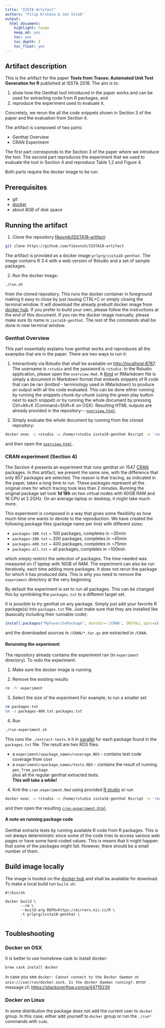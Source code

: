 ```yaml
---
title: "ISSTA Artifact"
authors: "Filip Krikava & Jan Vitek"
output:
  html_document:
    highlight: tango
    keep_md: yes
    toc: yes
    toc_depth: 2
    toc_float: yes
---
```






## Artifact description

This is the artifact for the paper __Tests from Traces: Automated Unit Test Generation for R__ published at ISSTA 2018.
The aim is to:

1. show how the Genthat tool introduced in the paper works and can be used for extracting code from R packages, and
2. reproduce the experiment used to evaluate it.

Concretely, we rerun the all the code snippets shown in Section 3 of the paper and the evaluation from Section 4.

The artifact is composed of two parts:

- Genthat Overview
- CRAN Experiment

The first part corresponds to the Section 3 of the paper where we introduce the tool.
The second part reproduces the experiment that we used to evaluate the tool in Section 4 and reproduce Table 1,2 and Figure 4.

Both parts require the docker image to be run.

## Prerequisites

- git
- [docker](https://www.docker.com/community-edition)
- about 8GB of disk space

## Running the artifact

1. Clone the repository [fikovnik/ISSTA18-artifact](https://github.com/fikovnik/ISSTA18-artifact):
```sh
git clone https://github.com/fikovnik/ISSTA18-artifact
```
The artifact is provided as a docker image `prlprg/issta18-genthat`.
The image contains R 3.4 with a web version of Rstudio and a set of sample packages.

2. Run the docker image:
```sh
./run.sh
```
from the cloned repository.
This runs the docker container in foreground making it easy to close by just issuing CTRL+C or simply closing the terminal window.
It will download the already prebuilt docker image from [docker hub](https://hub.docker.com/r/fikovnik/issta18-artifact/).
If you prefer to build your own, please follow the instructions at the end of this document.
If you ran the docker image manually, please make sure its name is `issta18-genthat`.
The rest of the commands shall be done in new terminal window.

### Genthat Overview

This part essentially explains how genthat works and reproduces all the examples that are in the paper.
There are two ways to run it:

1. Interactively via Rstudio that shall be available on [http://localhost:8787](http://localhost:8787).
   The username is `rstudio` and the password is `rstudio`.
   In the Rstudio application, please open the `overview.Rmd`.
   A [Rmd](https://rmarkdown.rstudio.com/) or RMarkdown file is simply a document in Markdown format that embeds snippets of R code that can be ran (_knitted_ - terminology used in RMarkdown) to produce an output with all the code evaluated.
   This can be done either running by running the snippets _chunk-by-chunk_ (using the green play button next to each snippet) or by running the whole document by pressing Ctrl+Alt+K (Command+Shift+K on OSX). 
   Resulting HTML outputs are already provided in the repository---[`overview.html`](http://localhost:8787/files/overview.html).
   
2. Simply evaluate the whole document by running from the cloned repository:
```sh
docker exec -u rstudio -w /home/rstudio issta18-genthat Rscript -e 'rmarkdown::render("overview.Rmd")'
```
and then open the [`overview.html`](http://localhost:8787/files/overview.html).

### CRAN experiment (Section 4)

The Section 4 presents an experiment that runs genthat on 1547 [CRAN](https://cran.r-project.org/) packages.
In this artifact, we present the same one, with the difference that only 857 packages are selected.
The reason is that tracing, as indicated in the paper, takes a long time to run.
These packages represent all the original ones for which tracing took less than 2 minutes.
Running the original package set took **1d 18h** on two virtual nodes with 60GB RAM and 16 CPU at 2.2GHz.
On an average laptop or desktop, it might take much more.

This experiment is composed in a way that gives some flexibility as how much time one wants to devote to the reproduction.
We have created the following package files (package name per line) with different sizes:

- `packages-100.txt` ~ 100 packages, completes in ~30min
- `packages-200.txt` ~ 200 packages, completes in ~45min
- `packages-400.txt` ~ 400 packages, completes in ~75min
- `packages-all.txt` ~ all packages, completes in ~100min

which simply restrict the selection of packages.
The time needed was measured on i7 laptop with 16GB of RAM.
The experiment can also be run iteratively, each time adding more packages.
It does not rerun the package for which it has produced data.
This is why you need to remove the `experiment` directory at the very beginning.

By default the experiment is set to run all packages.
This can be changed this by symlinking the `packages.txt` to a different target set.

It is possible to try genthat on any package.
Simply just add your favorite R package(s) into `packages.txt` file.
Just make sure that they are installed like (basically including their runnable code):

```r
install.packages("MyFavoritePackage", destdir='/CRAN', INSTALL_opts=c('--example', '--install-tests', '--with-keep.source', '--no-multiarch'), dependencies=TRUE)
```

and the downloaded sources in `/CRAN/*.tar.gz` are extracted in `/CRAN`.

#### Rerunning the experiment

The repository already contains the experiment ran (in `experiment` directory). 
To redo the experiment:

1. Make sure the docker image is running

2. Remove the existing results
```sh
rm -fr experiment
```

3. Select the size of the experiment
For example, to run a smaller set
```sh
rm packages.txt
ln -s packages-400.txt packages.txt
```

4. Run
```sh
./run-experiment.sh
```
This runs the `./extract-tests.R` it in [parallel](https://www.gnu.org/software/parallel/) for each package found in the `packages.txt` file.
The result are two RDS files:  
- a `experiment/<package_name>/coverage.RDS` - contains test code coverage from covr  
- a `experiment/<package_name>/tests.RDS` - contains the result of running `gen_from_package`  
plus all the regular genthat extracted tests.  
**This will take a while!**

4. Knit the `cran-experiment.Rmd` using provided [R studio](http://localhost:8787) or run
```sh
docker exec -u rstudio -w /home/rstudio issta18-genthat Rscript -e 'rmarkdown::render("cran-experiment.Rmd")'
```
and then open the resulting [`cran-experiment.html`](http://localhost:8787/files/cran-experiment.html)

#### A note on running package code

Genthat extracts tests by running available R code from R packages.
This is not always deterministic since some of the code tries to access various web pages or have some hard-coded values.
This is means that it might happen that some of the packages might fail.
However, there should be a small number of them.

## Build image locally

The image is hosted on the [docker hub](https://hub.docker.com/r/fikovnik/issta18-artifact/) and shall be available for download.
To make a local build run `build.sh`:


```
#!/bin/sh

docker build \
       --rm \
       --build-arg REPO=https://mirrors.nic.cz/R \
       -t prlprg/issta18-genthat \
       .
```

## Toubleshooting

### Docker on OSX

It is better to use homebrew cask to install docker:

```sh
brew cask install docker
```

in case you see `docker: Cannot connect to the Docker daemon at unix:///var/run/docker.sock. Is the docker daemon running?.` error message
cf: https://stackoverflow.com/a/44719239

### Docker on Linux

In some distribution the package does not add the current user to `docker` group.
In this case, either add yourself to `docker` group or run the `./run*` commands with `sudo`.
